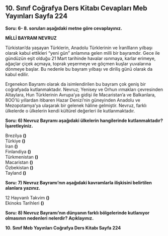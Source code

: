 ## 10. Sınıf Coğrafya Ders Kitabı Cevapları Meb Yayınları Sayfa 224

**Soru: 6- 8. soruları aşağıdaki metne göre cevaplayınız.**

**MİLLİ BAYRAM NEVRUZ**

Türkistan’da yaşayan Türklerin, Anadolu Türklerinin ve İranlIların yılbaşı olarak kabul ettikleri “yeni gün” anlamına gelen milli bir bayramdır. Gece ile gündüzün eşit olduğu 21 Mart tarihinde havalar ısınmaya, karlar erimeye, ağaçlar çiçek açmaya, toprak yeşermeye ve göçmen kuşlar yuvalarına dönmeye başlar. Bu nedenle bu bayram yılbaşı ve diriliş günü olarak da kabul edilir.

Ergenekon Bayramı olarak da isimlendirilen bu bayram çok geniş bir coğrafyada kutlanmaktadır. Nevruz; Yenisey ve Orhun ırmakları çevresinden Altaylara, Hun Türklerinin Avrupa’ya gidişi ile Macaristan’a ve Balkanlara, 8OO’lü yıllardan itibaren Hazar Denizi’nin güneyinden Anadolu ve Mezopotamya’ya ulaşarak bir gelenek hâline gelmiştir. Nevruz, farklı ülkelerde o ülkelerin kendi kültürel değerleri ile kutlanmaktadır.

**Soru: 6) Nevruz Bayramı aşağıdaki ülkelerin hangilerinde kutlanmaktadır? İşaretleyiniz.**

Brezilya **()**  
 Türkiye **()**  
 İran **()**  
 Finlandiya **()**  
 Türkmenistan **()**  
 Macaristan **()**  
 Özbekistan **()**  
 Tayland **()**

**Soru: 7) Nevruz Bayramı’nın aşağıdaki kavramlarla ilişkisini belirtilen alanlara yazınız.**

12 Hayvanlı Takvim **()**  
 Ekinoks Tarihleri **()**

**Soru: 8) Nevruz Bayramı’nın dünyanın farklı bölgelerinde kutlanıyor olmasının nedenleri nelerdir? Açıklayınız.**

**10. Sınıf Meb Yayınları Coğrafya Ders Kitabı Sayfa 224**